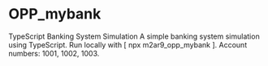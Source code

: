 # OPP_mybank
  TypeScript Banking System Simulation A simple banking system simulation using TypeScript. Run locally with [ npx m2ar9_opp_mybank ]. Account numbers: 1001, 1002, 1003.

